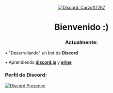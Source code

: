<p align="center">
  <a href="https://discord.com/users/668550027307909162">
    <img src="https://img.shields.io/badge/Discord-Carzo%237767-%237289da?logo=discord&style=flat-square" alt="Discord: Carzo#7767"/>
  </a>

<h1 align="center">Bienvenido :)</h1>
<h3 align="center">Actualmente:</h3>

▪︎ "Desarrollando" un bot de **Discord**

▪︎ Aprendiendo **[discord.js](https://github.com/discordjs/discord.js)** y **[erine](https://github.com/Cyberghxst/erine-docs)**

<h3 align="left">Perfil de Discord:</h3>
<p align="left">
</p>

[![Discord Presence](https://lanyard.cnrad.dev/api/668550027307909162)](https://discord.com/users/668550027307909162)

